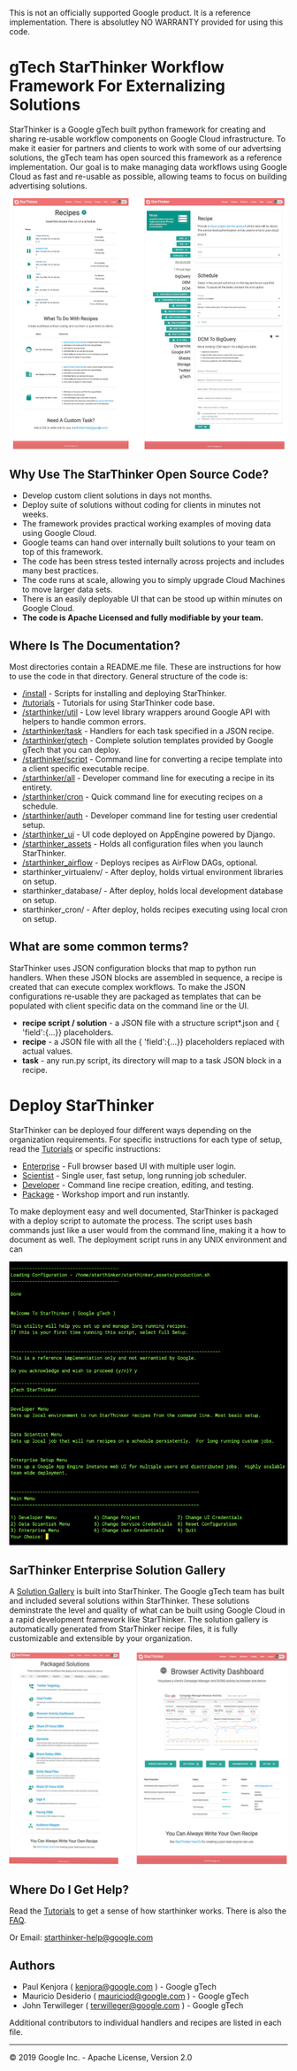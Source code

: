 This is not an officially supported Google product.  It is a reference implementation.
There is absolutley NO WARRANTY provided for using this code.

# gTech StarThinker Workflow Framework For Externalizing Solutions

StarThinker is a Google gTech built python framework for creating and sharing re-usable workflow components on
Google Cloud infrastructure. To make it easier for partners and clients to work with some of our advertsing 
solutions, the gTech team has open sourced this framework as a reference implementation.  Our goal is to make 
managing data workflows using Google Cloud as fast and re-usable as possible, allowing teams to focus on 
building advertising solutions.

![StarThinker Screen Shots](tutorials/images/recipes.png)

## Why Use The StarThinker Open Source Code?

- Develop custom client solutions in days not months.
- Deploy suite of solutions without coding for clients in minutes not weeks.
- The framework provides practical working examples of moving data using Google Cloud.
- Google teams can hand over internally built solutions to your team on top of this framework.
- The code has been stress tested internally across projects and includes many best practices.
- The code runs at scale, allowing you to simply upgrade Cloud Machines to move larger data sets.
- There is an easily deployable UI that can be stood up within minutes on Google Cloud.
- **The code is Apache Licensed and fully modifiable by your team.**


## Where Is The Documentation?

Most directories contain a README.me file. These are instructions for how to use the code in that directory.
General structure of the code is:

- [/install](install/) - Scripts for installing and deploying StarThinker.
- [/tutorials](tutorials/) - Tutorials for using StarThinker code base.
- [/starthinker/util](starthinker/util/) - Low level library wrappers around Google API with helpers to handle common errors.
- [/starthinker/task](starthinker/task/) - Handlers for each task specified in a JSON recipe.
- [/starthinker/gtech](starthinker/gtech/) - Complete solution templates provided by Google gTech that you can deploy.
- [/starthinker/script](starthinker/script/) - Command line for converting a recipe template into a client specific executable recipe.
- [/starthinker/all](starthinker/all/) - Developer command line for executing a recipe in its entirety.
- [/starthinker/cron](starthinker/cron/) - Quick command line for executing recipes on a schedule.
- [/starthinker/auth](starthinker/auth/) - Developer command line for testing user credential setup.
- [/starthinker_ui](starthinker_ui/) - UI code deployed on AppEngine powered by Django.
- [/starthinker_assets](starthinker_assets/) - Holds all configuration files when you launch StarThinker.
- [/starthinker_airflow](starthinker_airflow/) - Deploys recipes as AirFlow DAGs, optional.
- starthinker_virtualenv/ - After deploy, holds virtual environment libraries on setup.
- starthinker_database/ - After deploy, holds local development database on setup.
- starthinker_cron/ - After deploy, holds recipes executing using local cron on setup.


## What are some common terms?

StarThinker uses JSON configuration blocks that map to python run handlers.  When these JSON blocks
are assembled in sequence, a recipe is created that can execute complex workflows.  To make the JSON
configurations re-usable they are packaged as templates that can be populated with client specific
data on the command line or the UI.

- **recipe script / solution** - a JSON file with a structure script\*.json and { 'field':{...}} placeholders.
- **recipe** - a JSON file with all the { 'field':{...}} placeholders replaced with actual values.
- **task** - any run.py script, its directory will map to a task JSON block in a recipe.


# Deploy StarThinker

StarThinker can be deployed four different ways depending on the organization requirements. For specific 
instructions for each type of setup, read the [Tutorials](tutorials/README.md) or specific instructions:

- [Enterprise](tutorials/deploy_enterprise.md) - Full browser based UI with multiple user login.
- [Scientist](tutorials/deploy_scientist.md) - Single user, fast setup, long running job scheduler.
- [Developer](tutorials/deploy_developer.md) - Command line recipe creation, editing, and testing.
- [Package](tutorials/deploy_package.md) - Workshop import and run instantly.

To make deployment easy and well documented, StarThinker is packaged with a deploy script to automate
the process.  The script uses bash commands just like a user would from the command line, making it a
how to document as well.  The deployment script runs in any UNIX environment and can 

![StarThinker Deploy Script](tutorials/images/deploy.png)


## SarThinker Enterprise Solution Gallery

A [Solution Gallery](https://google.github.io/starthinker/) is built into StarThinker.  The Google gTech 
team has built and included several solutions within StarThinker. These solutions deminstrate the level 
and quality of what can be built using Google Cloud in a rapid development framework like StarThinker. The 
solution gallery is automatically generated from StarThinker recipe files, it is fully customizable
and extensible by your organization.

![StarThinker Solution Gallery](tutorials/images/gallery.png)


## Where Do I Get Help?

Read the [Tutorials](tutorials/README.md) to get a sense of how starthinker works. There is also the [FAQ](tutorials/faq.md).

Or Email: starthinker-help@google.com

## Authors 

- Paul Kenjora ( kenjora@google.com ) - Google gTech
- Mauricio Desiderio ( mauriciod@google.com ) - Google gTech
- John Terwilleger ( terwilleger@google.com ) - Google gTech

Additional contributors to individual handlers and recipes are listed in each file.

---
&copy; 2019 Google Inc. - Apache License, Version 2.0
